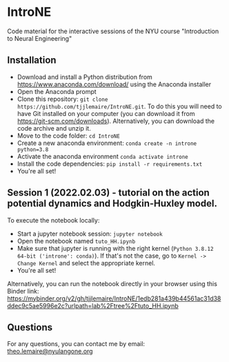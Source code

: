 # IntroNE

Code material for the interactive sessions of the NYU course "Introduction to Neural Engineering"

## Installation

- Download and install a Python distribution from https://www.anaconda.com/download/ using the Anaconda installer
- Open the Anaconda prompt
- Clone this repository: `git clone https://github.com/tjjlemaire/IntroNE.git`. To do this you will need to have Git installed on your computer (you can download it from https://git-scm.com/downloads). Alternatively, you can download the code archive and unzip it.
- Move to the code folder: `cd IntroNE`
- Create a new anaconda environment: `conda create -n introne python=3.8`
- Activate the anaconda environment `conda activate introne`
- Install the code dependencies: `pip install -r requirements.txt`
- You're all set!

## Session 1 (2022.02.03) - tutorial on the action potential dynamics and Hodgkin-Huxley model.

To execute the notebook locally:
- Start a jupyter notebook session: `jupyter notebook`
- Open the notebook named `tuto_HH.ipynb`
- Make sure that jupyter is running with the right kernel (`Python 3.8.12 64-bit ('introne': conda)`). If that's not the case, go to `Kernel -> Change Kernel` and select the appropriate kernel.
- You're all set!

Alternatively, you can run the notebook directly in your browser using this Binder link: https://mybinder.org/v2/gh/tjjlemaire/IntroNE/1edb281a439b44561ac31d38ddec9c5ae5996e2c?urlpath=lab%2Ftree%2Ftuto_HH.ipynb

## Questions

For any questions, you can contact me by email: theo.lemaire@nyulangone.org